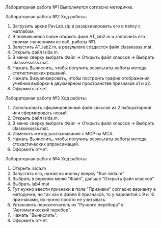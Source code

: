 Лабораторная работа №1
Выполняется согласно методичке.


Лабораторная работа №2
Ход работы:
1. Загрузить архив PavLab.zip и разархивировать его в папку с матлабом.
2. В появившейся папке открыть файл AT_lab2.m и заполнить его своими значениями из лаб. работы №1.
3. Запустить AT_lab2.m, в результате создастся файл classessss.mat.
4. Открыть файл isida.m.
5. В меню сверху выбрать Файл -> Открыть файл классов -> Выбрать classsesssss.mat.
6. Нажать Вычислить, чтобы получить результаты работы метода статистических решений.
7. Нажать Визуализировать, чтобы построить график отображения учебной выборки в двухмерном пространстве признаков x1 и x2.
8. Оформить отчет.


Лабораторная работа №3
Ход работы:
1. Использовать сформированный файл классов из 2 лабораторной или сформировать новый.
2. Открыть файл isida.m.
3. В меню сверху выбрать Файл -> Открыть файл классов -> Выбрать classsesssss.mat.
4. Изменить метод распознавания с МСР на МСА.
5. Нажать Вычислить, чтобы получить результаты работы метода стохастических апроксимаций.
6. Оформить отчет.

Лабораторная работа №4
Ход работы:
1. Открыть isida.m
2. Запустить его, нажав на кнопку вверху "Run isida.m"
3. Выбрать в верхнем меню "Файл", дальше "Открыть файл классов"
4. Выбрать lab4.mat
5. Тут нужно ввести признаки в поле "Признаки" согласно варианту в методичке, но так как в файле 8 признаков, то у вариантов с 9 и 10 признаками, их нужно просто не учитывать.
6. Установить переключатель из "Ручного перебора" в "Автоматический перебор".
7. Нажать "Вычислить".
8. Оформить отчет.

